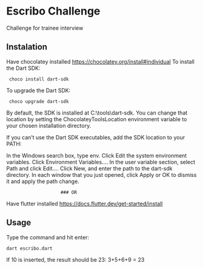 # Escribo Challenge

Challenge for trainee interview

## Instalation

Have chocolatey installed
https://chocolatey.org/install#individual
To install the Dart SDK:
```
 choco install dart-sdk
```
To upgrade the Dart SDK:
```
 choco upgrade dart-sdk
```
By default, the SDK is installed at C:\tools\dart-sdk. You can change that location by setting the ChocolateyToolsLocation environment variable to your chosen installation directory.

If you can’t use the Dart SDK executables, add the SDK location to your PATH:

In the Windows search box, type env.
Click Edit the system environment variables.
Click Environment Variables….
In the user variable section, select Path and click Edit….
Click New, and enter the path to the dart-sdk directory.
In each window that you just opened, click Apply or OK to dismiss it and apply the path change.

                        ### OR

Have flutter installed 
https://docs.flutter.dev/get-started/install

## Usage

Type the command and hit enter:
```
dart escribo.dart

```
If 10 is inserted, the result should be 23:
3+5+6+9 = 23